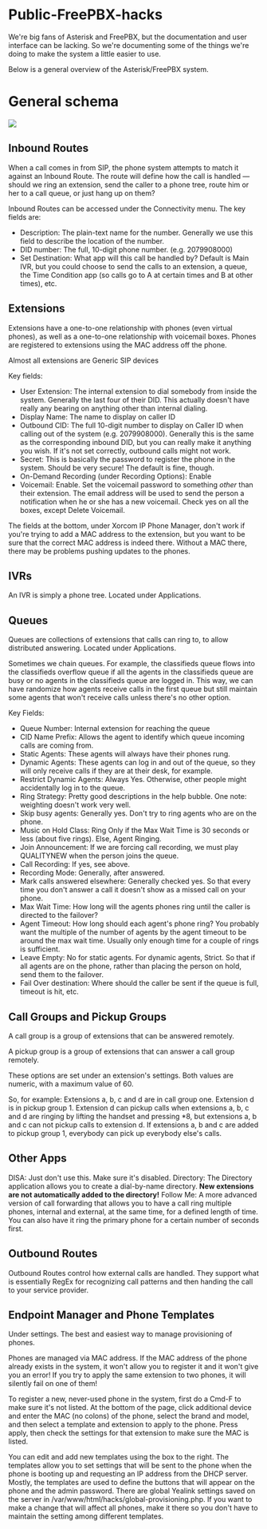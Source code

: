 # Public-FreePBX-hacks

We're big fans of Asterisk and FreePBX, but the documentation and user interface can be lacking. So we're documenting some of the things we're doing to make the system a little easier to use.

Below is a general overview of the Asterisk/FreePBX system.

# General schema

![](http://i.imgur.com/0zGcBj5.jpg)

## Inbound Routes
When a call comes in from SIP, the phone system attempts to match it against an Inbound Route. The route will define how the call is handled — should we ring an extension, send the caller to a phone tree, route him or her to a call queue, or just hang up on them?

Inbound Routes can be accessed under the Connectivity menu. The key fields are:
* Description: The plain-text name for the number. Generally we use this field to describe the location of the number.
* DID number: The full, 10-digit phone number. (e.g. 2079908000)
* Set Destination: What app will this call be handled by? Default is Main IVR, but you could choose to send the calls to an extension, a queue, the Time Condition app (so calls go to A at certain times and B at other times), etc.

## Extensions
Extensions have a one-to-one relationship with phones (even virtual phones), as well as a one-to-one relationship with voicemail boxes. Phones are registered to extensions using the MAC address off the phone.

Almost all extensions are Generic SIP devices

Key fields:
* User Extension: The internal extension to dial somebody from inside the system. Generally the last four of their DID. This actually doesn't have really any bearing on anything other than internal dialing.
* Display Name: The name to display on caller ID
* Outbound CID: The full 10-digit number to display on Caller ID when calling out of the system (e.g. 2079908000). Generally this is the same as the corresponding inbound DID, but you can really make it anything you wish. If it's not set correctly, outbound calls might not work.
* Secret: This is basically the password to register the phone in the system. Should be very secure! The default is fine, though.
* On-Demand Recording (under Recording Options): Enable
* Voicemail: Enable. Set the voicemail password to something _other_ than their extension. The email address will be used to send the person a notification when he or she has a new voicemail. Check yes on all the boxes, except Delete Voicemail.

The fields at the bottom, under Xorcom IP Phone Manager, don't work if you're trying to add a MAC address to the extension, but you want to be sure that the correct MAC address is indeed there. Without a MAC there, there may be problems pushing updates to the phones.

## IVRs
An IVR is simply a phone tree. Located under Applications.

## Queues
Queues are collections of extensions that calls can ring to, to allow distributed answering. Located under Applications.

Sometimes we chain queues. For example, the classifieds queue flows into the classifieds overflow queue if all the agents in the classifieds queue are busy or no agents in the classifieds queue are logged in. This way, we can have randomize how agents receive calls in the first queue but still maintain some agents that won't receive calls unless there's no other option.

Key Fields:
* Queue Number: Internal extension for reaching the queue
* CID Name Prefix: Allows the agent to identify which queue incoming calls are coming from.
* Static Agents: These agents will always have their phones rung.
* Dynamic Agents: These agents can log in and out of the queue, so they will only receive calls if they are at their desk, for example.
* Restrict Dynamic Agents: Always Yes. Otherwise, other people might accidentally log in to the queue.
* Ring Strategy: Pretty good descriptions in the help bubble. One note: weighting doesn't work very well.
* Skip busy agents: Generally yes. Don't try to ring agents who are on the phone.
* Music on Hold Class: Ring Only if the Max Wait Time is 30 seconds or less (about five rings). Else, Agent Ringing.
* Join Announcement: If we are forcing call recording, we must play QUALITYNEW when the person joins the queue.
* Call Recording: If yes, see above.
* Recording Mode: Generally, after answered.
* Mark calls answered elsewhere: Generally checked yes. So that every time you don't answer a call it doesn't show as a missed call on your phone.
* Max Wait Time: How long will the agents phones ring until the caller is directed to the failover?
* Agent Timeout: How long should each agent's phone ring? You probably want the multiple of the number of agents by the agent timeout to be around the max wait time. Usually only enough time for a couple of rings is sufficient.
* Leave Empty: No for static agents. For dynamic agents, Strict. So that if all agents are on the phone, rather than placing the person on hold, send them to the failover.
* Fail Over destination: Where should the caller be sent if the queue is full, timeout is hit, etc.

## Call Groups and Pickup Groups
A call group is a group of extensions that can be answered remotely.

A pickup group is a group of extensions that can answer a call group remotely.

These options are set under an extension's settings. Both values are numeric, with a maximum value of 60.

So, for example: Extensions a, b, c and d are in call group one. Extension d is in pickup group 1. Extension d can pickup calls when extensions a, b, c and d are ringing by lifting the handset and pressing *8, but extensions a, b and c can not pickup calls to extension d. If extensions a, b and c are added to pickup group 1, everybody can pick up everybody else's calls.

## Other Apps
DISA: Just don't use this. Make sure it's disabled.
Directory: The Directory application allows you to create a dial-by-name directory. **New extensions are not automatically added to the directory!**
Follow Me: A more advanced version of call forwarding that allows you to have a call ring multiple phones, internal and external, at the same time, for a defined length of time. You can also have it ring the primary phone for a certain number of seconds first.

## Outbound Routes
Outbound Routes control how external calls are handled. They support what is essentially RegEx for recognizing call patterns and then handing the call to your service provider.

## Endpoint Manager and Phone Templates
Under settings. The best and easiest way to manage provisioning of phones.

Phones are managed via MAC address. If the MAC address of the phone already exists in the system, it won't allow you to register it and it won't give you an error! If you try to apply the same extension to two phones, it will silently fail on one of them!

To register a new, never-used phone in the system, first do a Cmd-F to make sure it's not listed. At the bottom of the page, click additional device and enter the MAC (no colons) of the phone, select the brand and model, and then select a template and extension to apply to the phone. Press apply, then check the settings for that extension to make sure the MAC is listed.

You can edit and add new templates using the box to the right. The templates allow you to set settings that will be sent to the phone when the phone is booting up and requesting an IP address from the DHCP server. Mostly, the templates are used to define the buttons that will appear on the phone and the admin password. There are global Yealink settings saved on the server in /var/www/html/hacks/global-provisioning.php. If you want to make a change that will affect all phones, make it there so you don't have to maintain the setting among different templates.
